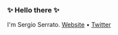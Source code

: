 <h3>✨ Hello there ✨ </h3>
<p>I'm Sergio Serrato.  <a href="https://www.serrat.us">Website</a> •
  <a href="https://twitter.com/productplusdata">Twitter</a>
</p>